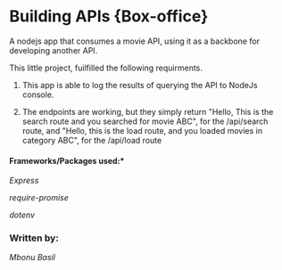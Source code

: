 # Building APIs {Box-office}

A nodejs app that consumes a movie API, using it as a backbone for developing another API.

This little project, fuilfilled the following requirments.

1. This app is able to log the results of querying the API to NodeJs console.

2. The endpoints are working, but they simply return "Hello, This is the search route and you searched for movie ABC", for the /api/search route, and "Hello, this is the load route, and you loaded movies in category ABC", for the /api/load route


#### Frameworks/Packages used:*

_Express_

_require-promise_

_dotenv_


### Written by:
_Mbonu Basil_
